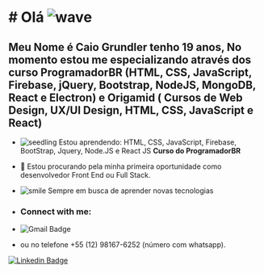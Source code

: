 # # Olá  ![wave](https://github.githubassets.com/images/icons/emoji/unicode/1f44b.png)
## Meu Nome é Caio Grundler tenho 19 anos, No momento estou me especializando através dos curso ProgramadorBR (HTML, CSS, JavaScript, Firebase, jQuery, Bootstrap, NodeJS, MongoDB, React e Electron) e Origamid ( Cursos de Web Design, UX/UI Design, HTML, CSS, JavaScript e React)


-   ![seedling](https://github.githubassets.com/images/icons/emoji/unicode/1f331.png)  Estou aprendendo: HTML, CSS, JavaScript, Firebase, BootStrap, Jquery, Node.JS e React JS  **Curso do ProgramadorBR** 

- 💼 Estou procurando pela minha primeira oportunidade como desenvolvedor Front End ou Full Stack.
-   ![smile](https://github.githubassets.com/images/icons/emoji/unicode/1f604.png)  Sempre em busca de aprender novas tecnologias
- ### Connect with me:

-  ![Gmail Badge](https://img.shields.io/badge/-caiob.grundler056@gmail.com-6633cc?style=flat-square&logo=Gmail&logoColor=white&link=mailto:caiob.grundler056@gmail.com)
 
- ou no telefone +55 (12) 98167-6252 (número com whatsapp).
 
[![Linkedin Badge](https://img.shields.io/badge/-Caio%20Grundler-6633cc?style=flat-square&logo=Linkedin&logoColor=white&link=https://www.linkedin.com/in/caio-grundler-02431b1b8/)](https://www.linkedin.com/in/caio-grundler-02431b1b8/) 
